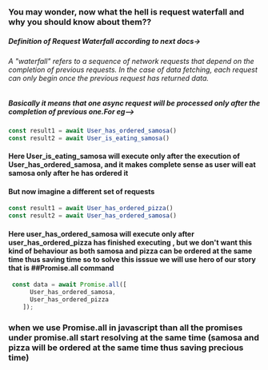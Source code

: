### You may wonder, now what the hell is request waterfall and why you should know about them??
##### Definition of Request Waterfall according to next docs->
###### A "waterfall" refers to a sequence of network requests that depend on the completion of previous requests. In the case of data fetching, each request can only begin once the previous request has returned data.
##### Basically it means that one async request will be processed only after the completion of previous one.For eg-->
```javascript
const result1 = await User_has_ordered_samosa()
const result2 = await User_is_eating_samosa() 
```
#### Here User_is_eating_samosa will execute only after the execution of User_has_ordered_samosa, and it makes complete sense as user will eat samosa only after he has ordered it

#### But now imagine a different set of requests
```javascript
const result1 = await User_has_ordered_pizza()
const result2 = await User_has_ordered_samosa()
```
#### Here user_has_ordered_samosa will execute only after user_has_ordered_pizza has finished executing , but we don't want this kind of behaviour as both samosa and pizza can be ordered at the same time thus saving time so to solve this isssue we will use hero of our story that is ##Promise.all command 
```javascript
 const data = await Promise.all([
      User_has_ordered_samosa,
      User_has_ordered_pizza
    ]);
```
### when we use Promise.all in javascript than all the promises under promise.all start resolving at the same time (samosa and pizza will be ordered at the same time thus saving precious time)